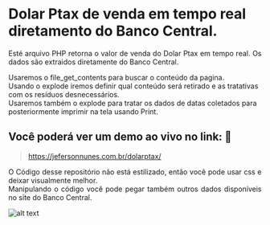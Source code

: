 # Dolar Ptax de venda em tempo real diretamento do Banco Central.
<p align="justify">Esté arquivo PHP retorna o valor de venda do Dolar Ptax em tempo real. Os dados são extraidos diretamente do Banco Central.

Usaremos o file_get_contents para buscar o conteúdo da pagina.
<br>Usando o explode iremos definir qual conteúdo será retirado e as tratativas com os resíduos desnecessários.
<br>Usaremos também o explode para tratar os dados de datas coletados para posteriormente imprimir na tela usando Print.</p>

## Você poderá ver um demo ao vivo no link: :dash:

> https://jefersonnunes.com.br/dolarptax/

<p align="justify">O Código desse repositório não está estilizado, então você pode usar css e deixar visualmente melhor.
<br>Manipulando o código você pode pegar também outros dados disponíveis no site do Banco Central.<p>

![alt text](https://i.ibb.co/rFDWJsk/Capturar.png)  
